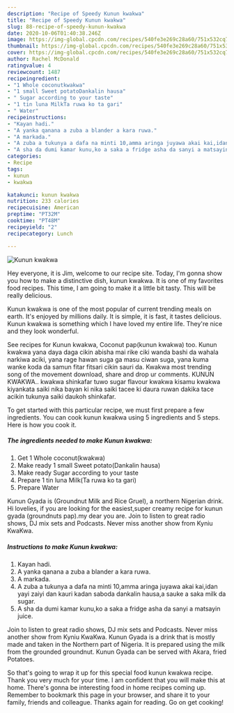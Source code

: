 ```yaml
---
description: "Recipe of Speedy Kunun kwakwa"
title: "Recipe of Speedy Kunun kwakwa"
slug: 88-recipe-of-speedy-kunun-kwakwa
date: 2020-10-06T01:40:38.246Z
image: https://img-global.cpcdn.com/recipes/540fe3e269c28a60/751x532cq70/kunun-kwakwa-recipe-main-photo.jpg
thumbnail: https://img-global.cpcdn.com/recipes/540fe3e269c28a60/751x532cq70/kunun-kwakwa-recipe-main-photo.jpg
cover: https://img-global.cpcdn.com/recipes/540fe3e269c28a60/751x532cq70/kunun-kwakwa-recipe-main-photo.jpg
author: Rachel McDonald
ratingvalue: 4
reviewcount: 1487
recipeingredient:
- "1 Whole coconutkwakwa"
- "1 small Sweet potatoDankalin hausa"
- " Sugar according to your taste"
- "1 tin luna MilkTa ruwa ko ta gari"
- " Water"
recipeinstructions:
- "Kayan hadi."
- "A yanka qanana a zuba a blander a kara ruwa."
- "A markada."
- "A zuba a tukunya a dafa na minti 10,amma aringa juyawa akai kai,idan yayi zaiyi dan kauri kadan saboda dankalin hausa,a sauke a saka milk da sugar."
- "A sha da dumi kamar kunu,ko a saka a fridge asha da sanyi a matsayin juice."
categories:
- Recipe
tags:
- kunun
- kwakwa

katakunci: kunun kwakwa 
nutrition: 233 calories
recipecuisine: American
preptime: "PT32M"
cooktime: "PT48M"
recipeyield: "2"
recipecategory: Lunch

---
```



![Kunun kwakwa](https://img-global.cpcdn.com/recipes/540fe3e269c28a60/751x532cq70/kunun-kwakwa-recipe-main-photo.jpg)

Hey everyone, it is Jim, welcome to our recipe site. Today, I'm gonna show you how to make a distinctive dish, kunun kwakwa. It is one of my favorites food recipes. This time, I am going to make it a little bit tasty. This will be really delicious.

Kunun kwakwa is one of the most popular of current trending meals on earth. It's enjoyed by millions daily. It is simple, it is fast, it tastes delicious. Kunun kwakwa is something which I have loved my entire life. They're nice and they look wonderful.

See recipes for Kunun kwakwa, Coconut pap(kunun kwakwa) too. Kunun kwakwa yana daya daga cikin abisha mai rike ciki wanda bashi da wahala narkiwa aciki, yana rage hawan suga ga masu ciwan suga, yana kuma wanke koda da samun fitar fitsari cikin sauri da. Kwakwa most trending song of the movement download, share and drop ur comments. KUNUN KWAKWA.. kwakwa shinkafar tuwo sugar flavour kwakwa kisamu kwakwa kiyankata saiki nika bayan ki nika saiki tacee ki daura ruwan dakika tace acikin tukunya saiki daukoh shinkafar.


To get started with this particular recipe, we must first prepare a few ingredients. You can cook kunun kwakwa using 5 ingredients and 5 steps. Here is how you cook it.

<!--inarticleads1-->

##### The ingredients needed to make Kunun kwakwa:

1. Get 1 Whole coconut(kwakwa)
1. Make ready 1 small Sweet potato(Dankalin hausa)
1. Make ready  Sugar according to your taste
1. Prepare 1 tin luna Milk(Ta ruwa ko ta gari)
1. Prepare  Water


Kunun Gyada is (Groundnut Milk and Rice Gruel), a northern Nigerian drink. Hi lovelies, if you are looking for the easiest,super creamy recipe for kunun gyada (groundnuts pap).my dear you are. Join to listen to great radio shows, DJ mix sets and Podcasts. Never miss another show from Kyniu KwaKwa. 

<!--inarticleads2-->

##### Instructions to make Kunun kwakwa:

1. Kayan hadi.
1. A yanka qanana a zuba a blander a kara ruwa.
1. A markada.
1. A zuba a tukunya a dafa na minti 10,amma aringa juyawa akai kai,idan yayi zaiyi dan kauri kadan saboda dankalin hausa,a sauke a saka milk da sugar.
1. A sha da dumi kamar kunu,ko a saka a fridge asha da sanyi a matsayin juice.


Join to listen to great radio shows, DJ mix sets and Podcasts. Never miss another show from Kyniu KwaKwa. Kunun Gyada is a drink that is mostly made and taken in the Northern part of Nigeria. It is prepared using the milk from the grounded groundnut. Kunun Gyada can be served with Akara, fried Potatoes. 

So that's going to wrap it up for this special food kunun kwakwa recipe. Thank you very much for your time. I am confident that you will make this at home. There's gonna be interesting food in home recipes coming up. Remember to bookmark this page in your browser, and share it to your family, friends and colleague. Thanks again for reading. Go on get cooking!
